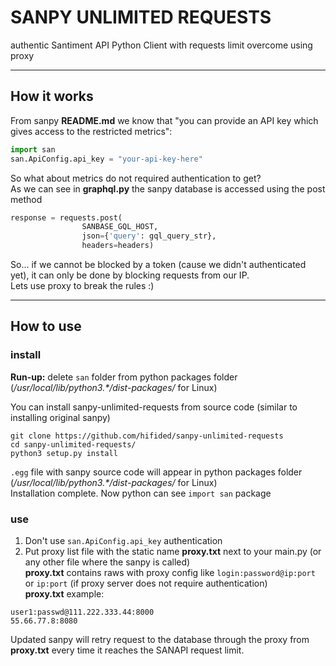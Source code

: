 # SANPY UNLIMITED REQUESTS
authentic Santiment API Python Client with requests limit overcome using proxy
_____________________________________

## How it works
From sanpy **README.md** we know that "you can provide an API key which gives access to the restricted metrics":
```python
import san
san.ApiConfig.api_key = "your-api-key-here"
```

So what about metrics do not required authentication to get?  
As we can see in **graphql.py** the sanpy database is accessed using the post method
```python
response = requests.post(
                SANBASE_GQL_HOST,
                json={'query': gql_query_str},
                headers=headers)
```
So... if we cannot be blocked by a token (cause we didn't authenticated yet), it can only be done by blocking requests from our IP.  
Lets use proxy to break the rules :)
_____________________________________

## How to use

### install
**Run-up:** delete ``san`` folder from python packages folder (*/usr/local/lib/python3.\*/dist-packages/* for Linux)

You can install sanpy-unlimited-requests from source code (similar to installing original sanpy)
````
git clone https://github.com/hifided/sanpy-unlimited-requests
cd sanpy-unlimited-requests/
python3 setup.py install
````
``.egg`` file with sanpy source code will appear in python packages folder (*/usr/local/lib/python3.\*/dist-packages/* for Linux)  
Installation complete. Now python can see ``import san`` package

### use
1) Don't use ``san.ApiConfig.api_key`` authentication  
2) Put proxy list file with the static name **proxy.txt** next to your main.py (or any other file where the sanpy is called)  
**proxy.txt** contains raws with proxy config like ``login:password@ip:port`` or ``ip:port`` (if proxy server does not require authentication)    
**proxy.txt** example:
````
user1:passwd@111.222.333.44:8000
55.66.77.8:8080
````
Updated sanpy will retry request to the database through the proxy from **proxy.txt** every time it reaches the SANAPI request limit.




